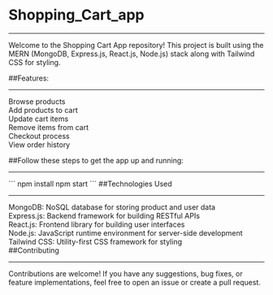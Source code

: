 # Shopping_Cart_app
<hr>
Welcome to the Shopping Cart App repository! This project is built using the MERN (MongoDB, Express.js, React.js, Node.js) stack along with Tailwind CSS for styling.

##Features:<br>
<hr>
Browse products<br>
Add products to cart<br>
Update cart items<br>
Remove items from cart<br>
Checkout process<br>
View order history<br>



##Follow these steps to get the app up and running:<br>
<hr>
```
npm install
npm start
```
##Technologies Used<br>
<hr>
MongoDB: NoSQL database for storing product and user data<br>
Express.js: Backend framework for building RESTful APIs<br>
React.js: Frontend library for building user interfaces<br>
Node.js: JavaScript runtime environment for server-side development<br>
Tailwind CSS: Utility-first CSS framework for styling<br>
##Contributing<br>
<hr>
Contributions are welcome! If you have any suggestions, bug fixes, or feature implementations, feel free to open an issue or create a pull request.

